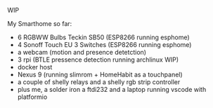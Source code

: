 WIP

My Smarthome so far:

- 6 RGBWW Bulbs Teckin SB50 (ESP8266 running esphome)
- 4 Sonoff Touch EU 3 Switches (ESP8266 running esphome)
- a webcam (motion and presence detetction)
- 3 rpi (BTLE pressence detection running archlinux WIP)
- docker host
- Nexus 9 (running slimrom + HomeHabit as a touchpanel)
- a couple of shelly relays and a shelly rgb strip controller
- plus me, a solder iron a ftdi232 and a laptop running vscode with platformio
